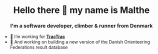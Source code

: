 <h1 align="center">Hello there 👋 my name is Malthe</h1>
<h3 align="center">I'm a software developer, climber & runner from Denmark</h3>

- 🏢 I’m working for **[TracTrac](https://tractrac.com/)**
- 🥈 And working on building a new version of the Danish Orienteering Federations result database
